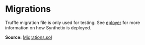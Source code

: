 # Migrations

Truffle migration file is only used for testing. See [eployer](deployer.md) for more information on how Synthetix is deployed.

**Source:** [Migrations.sol](https://github.com/Synthetixio/synthetix/blob/master/contracts/Migrations.sol)
